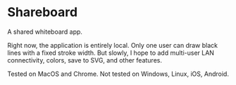 # Shareboard

A shared whiteboard app.

Right now, the application is entirely local. Only one user can draw black lines with a fixed stroke width. But slowly, I hope to add multi-user LAN connectivity, colors, save to SVG, and other features.

Tested on MacOS and Chrome. Not tested on Windows, Linux, iOS, Android.